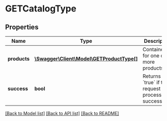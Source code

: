 # GETCatalogType

## Properties
Name | Type | Description | Notes
------------ | ------------- | ------------- | -------------
**products** | [**\Swagger\Client\Model\GETProductType[]**](GETProductType.md) | Container for one or more products: | [optional] 
**success** | **bool** | Returns &#x60;true&#x60; if the request was processed successfully. | [optional] 

[[Back to Model list]](../README.md#documentation-for-models) [[Back to API list]](../README.md#documentation-for-api-endpoints) [[Back to README]](../README.md)


